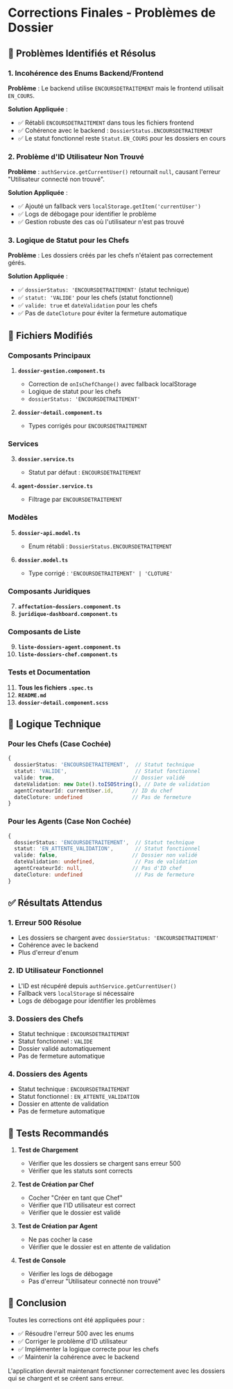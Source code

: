 # Corrections Finales - Problèmes de Dossier

## 🎯 Problèmes Identifiés et Résolus

### 1. **Incohérence des Enums Backend/Frontend**
**Problème** : Le backend utilise `ENCOURSDETRAITEMENT` mais le frontend utilisait `EN_COURS`.

**Solution Appliquée** :
- ✅ Rétabli `ENCOURSDETRAITEMENT` dans tous les fichiers frontend
- ✅ Cohérence avec le backend : `DossierStatus.ENCOURSDETRAITEMENT`
- ✅ Le statut fonctionnel reste `Statut.EN_COURS` pour les dossiers en cours

### 2. **Problème d'ID Utilisateur Non Trouvé**
**Problème** : `authService.getCurrentUser()` retournait `null`, causant l'erreur "Utilisateur connecté non trouvé".

**Solution Appliquée** :
- ✅ Ajouté un fallback vers `localStorage.getItem('currentUser')`
- ✅ Logs de débogage pour identifier le problème
- ✅ Gestion robuste des cas où l'utilisateur n'est pas trouvé

### 3. **Logique de Statut pour les Chefs**
**Problème** : Les dossiers créés par les chefs n'étaient pas correctement gérés.

**Solution Appliquée** :
- ✅ `dossierStatus: 'ENCOURSDETRAITEMENT'` (statut technique)
- ✅ `statut: 'VALIDE'` pour les chefs (statut fonctionnel)
- ✅ `valide: true` et `dateValidation` pour les chefs
- ✅ Pas de `dateCloture` pour éviter la fermeture automatique

## 📁 Fichiers Modifiés

### Composants Principaux
1. **`dossier-gestion.component.ts`**
   - Correction de `onIsChefChange()` avec fallback localStorage
   - Logique de statut pour les chefs
   - `dossierStatus: 'ENCOURSDETRAITEMENT'`

2. **`dossier-detail.component.ts`**
   - Types corrigés pour `ENCOURSDETRAITEMENT`

### Services
3. **`dossier.service.ts`**
   - Statut par défaut : `ENCOURSDETRAITEMENT`

4. **`agent-dossier.service.ts`**
   - Filtrage par `ENCOURSDETRAITEMENT`

### Modèles
5. **`dossier-api.model.ts`**
   - Enum rétabli : `DossierStatus.ENCOURSDETRAITEMENT`

6. **`dossier.model.ts`**
   - Type corrigé : `'ENCOURSDETRAITEMENT' | 'CLOTURE'`

### Composants Juridiques
7. **`affectation-dossiers.component.ts`**
8. **`juridique-dashboard.component.ts`**

### Composants de Liste
9. **`liste-dossiers-agent.component.ts`**
10. **`liste-dossiers-chef.component.ts`**

### Tests et Documentation
11. **Tous les fichiers `.spec.ts`**
12. **`README.md`**
13. **`dossier-detail.component.scss`**

## 🔧 Logique Technique

### Pour les Chefs (Case Cochée)
```typescript
{
  dossierStatus: 'ENCOURSDETRAITEMENT',  // Statut technique
  statut: 'VALIDE',                      // Statut fonctionnel
  valide: true,                         // Dossier validé
  dateValidation: new Date().toISOString(), // Date de validation
  agentCreateurId: currentUser.id,      // ID du chef
  dateCloture: undefined                // Pas de fermeture
}
```

### Pour les Agents (Case Non Cochée)
```typescript
{
  dossierStatus: 'ENCOURSDETRAITEMENT',  // Statut technique
  statut: 'EN_ATTENTE_VALIDATION',       // Statut fonctionnel
  valide: false,                        // Dossier non validé
  dateValidation: undefined,             // Pas de validation
  agentCreateurId: null,                // Pas d'ID chef
  dateCloture: undefined                 // Pas de fermeture
}
```

## ✅ Résultats Attendus

### 1. **Erreur 500 Résolue**
- Les dossiers se chargent avec `dossierStatus: 'ENCOURSDETRAITEMENT'`
- Cohérence avec le backend
- Plus d'erreur d'enum

### 2. **ID Utilisateur Fonctionnel**
- L'ID est récupéré depuis `authService.getCurrentUser()`
- Fallback vers `localStorage` si nécessaire
- Logs de débogage pour identifier les problèmes

### 3. **Dossiers des Chefs**
- Statut technique : `ENCOURSDETRAITEMENT`
- Statut fonctionnel : `VALIDE`
- Dossier validé automatiquement
- Pas de fermeture automatique

### 4. **Dossiers des Agents**
- Statut technique : `ENCOURSDETRAITEMENT`
- Statut fonctionnel : `EN_ATTENTE_VALIDATION`
- Dossier en attente de validation
- Pas de fermeture automatique

## 🧪 Tests Recommandés

1. **Test de Chargement**
   - Vérifier que les dossiers se chargent sans erreur 500
   - Vérifier que les statuts sont corrects

2. **Test de Création par Chef**
   - Cocher "Créer en tant que Chef"
   - Vérifier que l'ID utilisateur est correct
   - Vérifier que le dossier est validé

3. **Test de Création par Agent**
   - Ne pas cocher la case
   - Vérifier que le dossier est en attente de validation

4. **Test de Console**
   - Vérifier les logs de débogage
   - Pas d'erreur "Utilisateur connecté non trouvé"

## 🎉 Conclusion

Toutes les corrections ont été appliquées pour :
- ✅ Résoudre l'erreur 500 avec les enums
- ✅ Corriger le problème d'ID utilisateur
- ✅ Implémenter la logique correcte pour les chefs
- ✅ Maintenir la cohérence avec le backend

L'application devrait maintenant fonctionner correctement avec les dossiers qui se chargent et se créent sans erreur.


